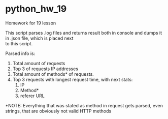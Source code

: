 # python_hw_19
Homework for 19 lesson

This script parses .log files and returns result both in console and dumps it in .json file, which is placed next \
to this script. 



Parsed info is:
1. Total amount of requests
2. Top 3 of requests IP addresses
3. Total amount of methods* of requests.
4. Top 3 requests with longest request time, with next stats:
   1. IP
   2. Method*
   3. referer URL

*NOTE: Everything that was stated as method in request gets parsed, even strings, that are obviously not valid HTTP methods